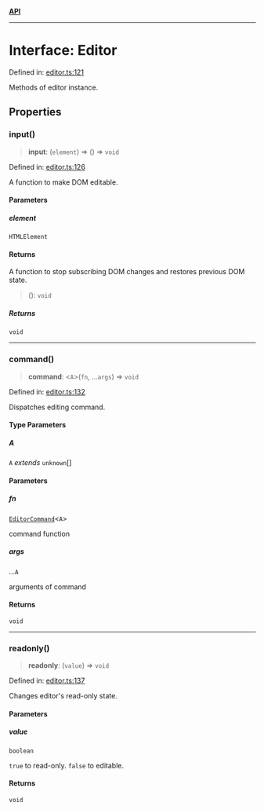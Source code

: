 [**API**](../API.md)

***

# Interface: Editor

Defined in: [editor.ts:121](https://github.com/inokawa/edix/blob/17eb027c6558be0f6b434fe5269f1a66a1077362/src/editor.ts#L121)

Methods of editor instance.

## Properties

### input()

> **input**: (`element`) => () => `void`

Defined in: [editor.ts:126](https://github.com/inokawa/edix/blob/17eb027c6558be0f6b434fe5269f1a66a1077362/src/editor.ts#L126)

A function to make DOM editable.

#### Parameters

##### element

`HTMLElement`

#### Returns

A function to stop subscribing DOM changes and restores previous DOM state.

> (): `void`

##### Returns

`void`

***

### command()

> **command**: \<`A`\>(`fn`, ...`args`) => `void`

Defined in: [editor.ts:132](https://github.com/inokawa/edix/blob/17eb027c6558be0f6b434fe5269f1a66a1077362/src/editor.ts#L132)

Dispatches editing command.

#### Type Parameters

##### A

`A` *extends* `unknown`[]

#### Parameters

##### fn

[`EditorCommand`](../type-aliases/EditorCommand.md)\<`A`\>

command function

##### args

...`A`

arguments of command

#### Returns

`void`

***

### readonly()

> **readonly**: (`value`) => `void`

Defined in: [editor.ts:137](https://github.com/inokawa/edix/blob/17eb027c6558be0f6b434fe5269f1a66a1077362/src/editor.ts#L137)

Changes editor's read-only state.

#### Parameters

##### value

`boolean`

`true` to read-only. `false` to editable.

#### Returns

`void`
